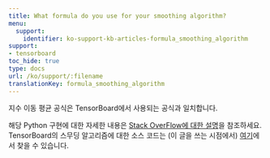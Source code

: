 ```yaml
---
title: What formula do you use for your smoothing algorithm?
menu:
  support:
    identifier: ko-support-kb-articles-formula_smoothing_algorithm
support:
- tensorboard
toc_hide: true
type: docs
url: /ko/support/:filename
translationKey: formula_smoothing_algorithm
---
```

지수 이동 평균 공식은 TensorBoard에서 사용되는 공식과 일치합니다.

해당 Python 구현에 대한 자세한 내용은 [Stack OverFlow에 대한 설명](https://stackoverflow.com/questions/42281844/what-is-the-mathematics-behind-the-smoothing-parameter-in-tensorboards-scalar/75421930#75421930)을 참조하세요. TensorBoard의 스무딩 알고리즘에 대한 소스 코드는 (이 글을 쓰는 시점에서) [여기](https://github.com/tensorflow/tensorboard/blob/34877f15153e1a2087316b9952c931807a122aa7/tensorboard/components/vz_line_chart2/line-chart.ts#L699)에서 찾을 수 있습니다.
